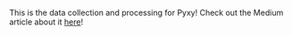 This is the data collection and processing for Pyxy! Check out the Medium article about it [here](https://medium.com/@chesl97/building-a-trip-recommender-system-2f776c5119ed)!
